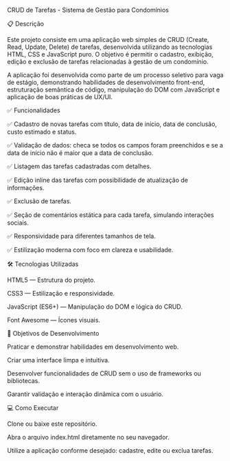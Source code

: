 CRUD de Tarefas - Sistema de Gestão para Condomínios

📋 Descrição

Este projeto consiste em uma aplicação web simples de CRUD (Create, Read, Update, Delete) de tarefas, desenvolvida utilizando as tecnologias HTML, CSS e JavaScript puro. O objetivo é permitir o cadastro, exibição, edição e exclusão de tarefas relacionadas à gestão de um condomínio.

A aplicação foi desenvolvida como parte de um processo seletivo para vaga de estágio, demonstrando habilidades de desenvolvimento front-end, estruturação semântica de código, manipulação do DOM com JavaScript e aplicação de boas práticas de UX/UI.

✅ Funcionalidades

✅ Cadastro de novas tarefas com título, data de início, data de conclusão, custo estimado e status.

✅ Validação de dados: checa se todos os campos foram preenchidos e se a data de início não é maior que a data de conclusão.

✅ Listagem das tarefas cadastradas com detalhes.

✅ Edição inline das tarefas com possibilidade de atualização de informações.

✅ Exclusão de tarefas.

✅ Seção de comentários estática para cada tarefa, simulando interações sociais.

✅ Responsividade para diferentes tamanhos de tela.

✅ Estilização moderna com foco em clareza e usabilidade.


🛠️ Tecnologias Utilizadas

HTML5 — Estrutura do projeto.

CSS3 — Estilização e responsividade.

JavaScript (ES6+) — Manipulação do DOM e lógica do CRUD.

Font Awesome — Ícones visuais.


🎯 Objetivos de Desenvolvimento

Praticar e demonstrar habilidades em desenvolvimento web.

Criar uma interface limpa e intuitiva.

Desenvolver funcionalidades de CRUD sem o uso de frameworks ou bibliotecas.

Garantir validação e interação dinâmica com o usuário.


💻 Como Executar

Clone ou baixe este repositório.

Abra o arquivo index.html diretamente no seu navegador.

Utilize a aplicação conforme desejado: cadastre, edite ou exclua tarefas.
